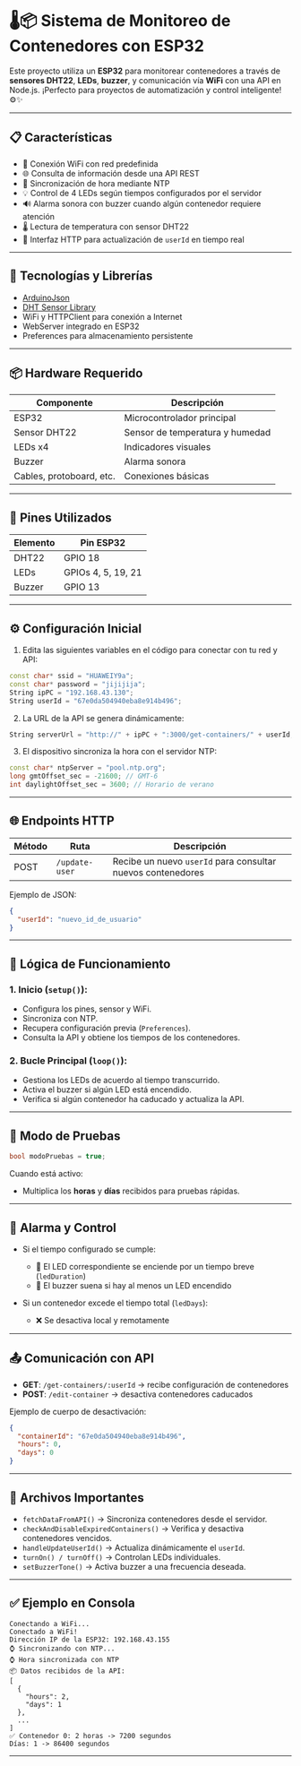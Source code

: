 # 🌡️📦 Sistema de Monitoreo de Contenedores con ESP32

Este proyecto utiliza un **ESP32** para monitorear contenedores a través de **sensores DHT22**, **LEDs**, **buzzer**, y comunicación vía **WiFi** con una API en Node.js. ¡Perfecto para proyectos de automatización y control inteligente! ⚙️✨

---

## 📋 Características

- 📡 Conexión WiFi con red predefinida
- 🌐 Consulta de información desde una API REST
- 🔄 Sincronización de hora mediante NTP
- 💡 Control de 4 LEDs según tiempos configurados por el servidor
- 🔊 Alarma sonora con buzzer cuando algún contenedor requiere atención
- 🌡️ Lectura de temperatura con sensor DHT22
- 🔁 Interfaz HTTP para actualización de `userId` en tiempo real

---

## 🧰 Tecnologías y Librerías

- [ArduinoJson](https://arduinojson.org/)
- [DHT Sensor Library](https://github.com/adafruit/DHT-sensor-library)
- WiFi y HTTPClient para conexión a Internet
- WebServer integrado en ESP32
- Preferences para almacenamiento persistente

---

## 📦 Hardware Requerido

| Componente       | Descripción              |
|------------------|--------------------------|
| ESP32            | Microcontrolador principal |
| Sensor DHT22     | Sensor de temperatura y humedad |
| LEDs x4          | Indicadores visuales     |
| Buzzer           | Alarma sonora            |
| Cables, protoboard, etc. | Conexiones básicas |

---

## 🔌 Pines Utilizados

| Elemento        | Pin ESP32 |
|------------------|-----------|
| DHT22            | GPIO 18   |
| LEDs             | GPIOs 4, 5, 19, 21 |
| Buzzer           | GPIO 13   |

---

## ⚙️ Configuración Inicial

1. Edita las siguientes variables en el código para conectar con tu red y API:
```cpp
const char* ssid = "HUAWEIY9a";
const char* password = "jijijija";
String ipPC = "192.168.43.130";
String userId = "67e0da504940eba8e914b496";
```

2. La URL de la API se genera dinámicamente:
```cpp
String serverUrl = "http://" + ipPC + ":3000/get-containers/" + userId;
```

3. El dispositivo sincroniza la hora con el servidor NTP:
```cpp
const char* ntpServer = "pool.ntp.org";
long gmtOffset_sec = -21600; // GMT-6
int daylightOffset_sec = 3600; // Horario de verano
```

---

## 🌐 Endpoints HTTP

| Método | Ruta           | Descripción                              |
|--------|----------------|------------------------------------------|
| POST   | `/update-user` | Recibe un nuevo `userId` para consultar nuevos contenedores |

Ejemplo de JSON:
```json
{
  "userId": "nuevo_id_de_usuario"
}
```

---

## 🔁 Lógica de Funcionamiento

### 1. Inicio (`setup()`):
- Configura los pines, sensor y WiFi.
- Sincroniza con NTP.
- Recupera configuración previa (`Preferences`).
- Consulta la API y obtiene los tiempos de los contenedores.

### 2. Bucle Principal (`loop()`):
- Gestiona los LEDs de acuerdo al tiempo transcurrido.
- Activa el buzzer si algún LED está encendido.
- Verifica si algún contenedor ha caducado y actualiza la API.

---

## 🧪 Modo de Pruebas

```cpp
bool modoPruebas = true;
```

Cuando está activo:
- Multiplica los **horas** y **días** recibidos para pruebas rápidas.

---

## 🔔 Alarma y Control

- Si el tiempo configurado se cumple:
  - 🔅 El LED correspondiente se enciende por un tiempo breve (`ledDuration`)
  - 🔔 El buzzer suena si hay al menos un LED encendido

- Si un contenedor excede el tiempo total (`ledDays`):
  - ❌ Se desactiva local y remotamente

---

## 📤 Comunicación con API

- **GET**: `/get-containers/:userId` → recibe configuración de contenedores
- **POST**: `/edit-container` → desactiva contenedores caducados

Ejemplo de cuerpo de desactivación:
```json
{
  "containerId": "67e0da504940eba8e914b496",
  "hours": 0,
  "days": 0
}
```

---

## 🧠 Archivos Importantes

- `fetchDataFromAPI()` → Sincroniza contenedores desde el servidor.
- `checkAndDisableExpiredContainers()` → Verifica y desactiva contenedores vencidos.
- `handleUpdateUserId()` → Actualiza dinámicamente el `userId`.
- `turnOn() / turnOff()` → Controlan LEDs individuales.
- `setBuzzerTone()` → Activa buzzer a una frecuencia deseada.

---

## ✅ Ejemplo en Consola

```
Conectando a WiFi...
Conectado a WiFi!
Dirección IP de la ESP32: 192.168.43.155
⌚ Sincronizando con NTP...
⌚ Hora sincronizada con NTP
📦 Datos recibidos de la API:
[
  {
    "hours": 2,
    "days": 1
  },
  ...
]
✅ Contenedor 0: 2 horas -> 7200 segundos
Días: 1 -> 86400 segundos
```
---